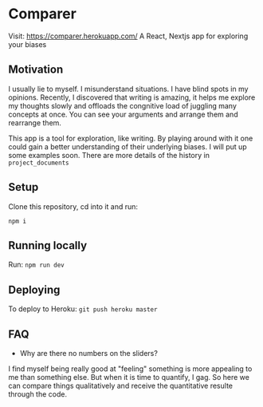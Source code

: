 # Comparer 
Visit: https://comparer.herokuapp.com/
A React, Nextjs app for exploring your biases

## Motivation
I usually lie to myself. I misunderstand situations. I have blind spots in my opinions. Recently, I discovered that writing is 
amazing, it helps me explore my thoughts slowly and offloads the congnitive load of juggling many concepts at once. You can see your 
arguments and arrange them and rearrange them.

This app is a tool for exploration, like writing. By playing around with it one could gain a better understanding of their underlying biases. I will put up some examples soon. There are more details of the history in `project_documents`

## Setup

Clone this repository, cd into it and run:

`npm i`

## Running locally

Run: 
`npm run dev`

## Deploying

To deploy to Heroku: `git push heroku master`

## FAQ

* Why are there no numbers on the sliders?

I find myself being really good at "feeling" something is more appealing to me than something else. But when it is time to 
quantify, I gag. So here we can compare things qualitatively and receive the quantitative resulte through the code.

